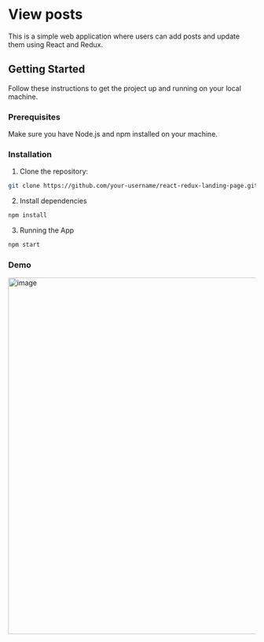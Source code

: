 
# View posts

 This is a simple web application where users can add posts and update them using React and Redux.

## Getting Started

Follow these instructions to get the project up and running on your local machine.

### Prerequisites

Make sure you have Node.js and npm installed on your machine.

### Installation

1. Clone the repository:

 ```bash
 git clone https://github.com/your-username/react-redux-landing-page.git

```
2. Install dependencies
 ```bash
 npm install
```

3. Running the App
 ```bash
npm start
```

### Demo

<img width="726" alt="image" src="https://github.com/srijachatterjee19/posts-landing-page/assets/84346422/bd831220-53ab-472e-a67a-fe203ea80460">
